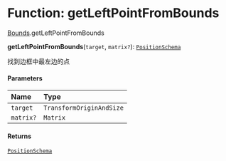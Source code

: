 # Function: getLeftPointFromBounds

[Bounds](/en/auto-docs/core/modules/Bounds.md).getLeftPointFromBounds

**getLeftPointFromBounds**(`target`, `matrix?`): [`PositionSchema`](/en/auto-docs/core/interfaces/PositionSchema.md)

找到边框中最左边的点

#### Parameters

| Name | Type |
| :------ | :------ |
| `target` | `TransformOriginAndSize` |
| `matrix?` | `Matrix` |

#### Returns

[`PositionSchema`](/en/auto-docs/core/interfaces/PositionSchema.md)
